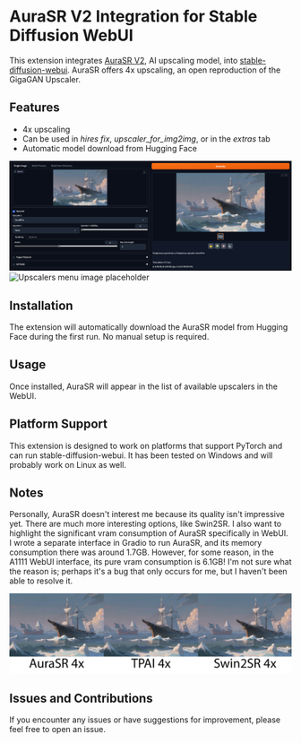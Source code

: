 # AuraSR V2 Integration for Stable Diffusion WebUI

This extension integrates [AuraSR V2](https://huggingface.co/fal/AuraSR-v2), AI upscaling model, into [stable-diffusion-webui](https://github.com/AUTOMATIC1111/stable-diffusion-webui). AuraSR offers 4x upscaling, an open reproduction of the GigaGAN Upscaler.

## Features

- 4x upscaling
- Can be used in *hires fix*, *upscaler_for_img2img*, or in the *extras* tab
- Automatic model download from Hugging Face

![Preview image placeholder](/images/preview.png)
![Upscalers menu image placeholder](/images/upscalers.png)

## Installation

The extension will automatically download the AuraSR model from Hugging Face during the first run. No manual setup is required.

## Usage

Once installed, AuraSR will appear in the list of available upscalers in the WebUI.

## Platform Support

This extension is designed to work on platforms that support PyTorch and can run stable-diffusion-webui. It has been tested on Windows and will probably work on Linux as well.

## Notes

Personally, AuraSR doesn't interest me because its quality isn't impressive yet. There are much more interesting options, like Swin2SR. I also want to highlight the significant vram consumption of AuraSR specifically in WebUI. I wrote a separate interface in Gradio to run AuraSR, and its memory consumption there was around 1.7GB. However, for some reason, in the A1111 WebUI interface, its pure vram consumption is 6.1GB! I'm not sure what the reason is; perhaps it's a bug that only occurs for me, but I haven't been able to resolve it.

![Comparison image placeholder](/images/comparation.jpg)

## Issues and Contributions

If you encounter any issues or have suggestions for improvement, please feel free to open an issue.